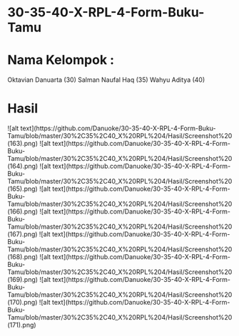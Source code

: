 # 30-35-40-X-RPL-4-Form-Buku-Tamu
<h1>Nama Kelompok : </h1>
Oktavian Danuarta (30)
Salman Naufal Haq (35)
Wahyu Aditya      (40)
<h1>Hasil</h1>
![alt text](https://github.com/Danuoke/30-35-40-X-RPL-4-Form-Buku-Tamu/blob/master/30%2C35%2C40_X%20RPL%204/Hasil/Screenshot%20(163).png)
![alt text](https://github.com/Danuoke/30-35-40-X-RPL-4-Form-Buku-Tamu/blob/master/30%2C35%2C40_X%20RPL%204/Hasil/Screenshot%20(164).png)
![alt text](https://github.com/Danuoke/30-35-40-X-RPL-4-Form-Buku-Tamu/blob/master/30%2C35%2C40_X%20RPL%204/Hasil/Screenshot%20(165).png)
![alt text](https://github.com/Danuoke/30-35-40-X-RPL-4-Form-Buku-Tamu/blob/master/30%2C35%2C40_X%20RPL%204/Hasil/Screenshot%20(166).png)
![alt text](https://github.com/Danuoke/30-35-40-X-RPL-4-Form-Buku-Tamu/blob/master/30%2C35%2C40_X%20RPL%204/Hasil/Screenshot%20(167).png)
![alt text](https://github.com/Danuoke/30-35-40-X-RPL-4-Form-Buku-Tamu/blob/master/30%2C35%2C40_X%20RPL%204/Hasil/Screenshot%20(168).png)
![alt text](https://github.com/Danuoke/30-35-40-X-RPL-4-Form-Buku-Tamu/blob/master/30%2C35%2C40_X%20RPL%204/Hasil/Screenshot%20(169).png)
![alt text](https://github.com/Danuoke/30-35-40-X-RPL-4-Form-Buku-Tamu/blob/master/30%2C35%2C40_X%20RPL%204/Hasil/Screenshot%20(170).png)
![alt text](https://github.com/Danuoke/30-35-40-X-RPL-4-Form-Buku-Tamu/blob/master/30%2C35%2C40_X%20RPL%204/Hasil/Screenshot%20(171).png)
